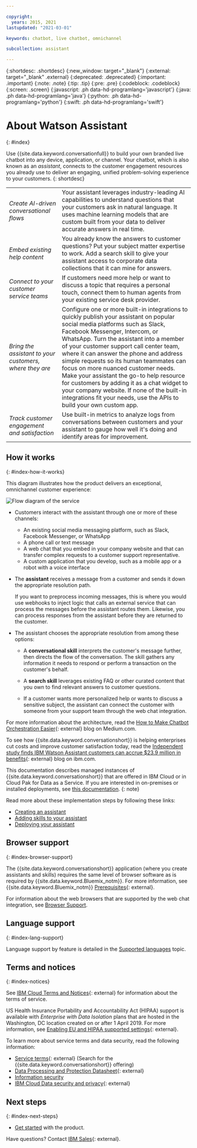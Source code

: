 ```yaml
---

copyright:
  years: 2015, 2021
lastupdated: "2021-03-01"

keywords: chatbot, live chatbot, omnichannel

subcollection: assistant

---
```


{:shortdesc: .shortdesc}
{:new_window: target="_blank"}
{:external: target="_blank" .external}
{:deprecated: .deprecated}
{:important: .important}
{:note: .note}
{:tip: .tip}
{:pre: .pre}
{:codeblock: .codeblock}
{:screen: .screen}
{:javascript: .ph data-hd-programlang='javascript'}
{:java: .ph data-hd-programlang='java'}
{:python: .ph data-hd-programlang='python'}
{:swift: .ph data-hd-programlang='swift'}

# About Watson Assistant
{: #index}

Use {{site.data.keyword.conversationfull}} to build your own branded live chatbot into any device, application, or channel. Your chatbot, which is also known as an *assistant*, connects to the customer engagement resources you already use to deliver an engaging, unified problem-solving experience to your customers.
{: shortdesc}

| | |
|------------|-------------|
| *Create AI-driven conversational flows* | Your assistant leverages industry-leading AI capabilities to understand questions that your customers ask in natural language. It uses machine learning models that are custom built from your data to deliver accurate answers in real time. |
| *Embed existing help content* | You already know the answers to customer questions? Put your subject matter expertise to work. Add a search skill to give your assistant access to corporate data collections that it can mine for answers. |
| *Connect to your customer service teams* | If customers need more help or want to discuss a topic that requires a personal touch, connect them to human agents from your existing service desk provider. |
| *Bring the assistant to your customers, where they are* | Configure one or more built-in integrations to quickly publish your assistant on popular social media platforms such as Slack, Facebook Messenger, Intercom, or WhatsApp. Turn the assistant into a member of your customer support call center team, where it can answer the phone and address simple requests so its human teammates can focus on more nuanced customer needs. Make your assistant the go-to help resource for customers by adding it as a chat widget to your company website. If none of the built-in integrations fit your needs, use the APIs to build your own custom app. |
| *Track customer engagement and satisfaction* | Use built-in metrics to analyze logs from conversations between customers and your assistant to gauge how well it's doing and identify areas for improvement. |

## How it works
{: #index-how-it-works}

This diagram illustrates how the product delivers an exceptional, omnichannel customer experience:

![Flow diagram of the service](images/arch-detail.png)

- Customers interact with the assistant through one or more of these channels:

  - An existing social media messaging platform, such as Slack, Facebook Messenger, or WhatsApp
  - A phone call or text message
  - A web chat that you embed in your company website and that can transfer complex requests to a customer support representative.
  - A custom application that you develop, such as a mobile app or a robot with a voice interface

- The **assistant** receives a message from a customer and sends it down the appropriate resolution path. 

  If you want to preprocess incoming messages, this is where you would use webhooks to inject logic that calls an external service that can process the messages before the assistant routes them. Likewise, you can process responses from the assistant before they are returned to the customer.

- The assistant chooses the appropriate resolution from among these options:

  - A **conversational skill** interprets the customer's message further, then directs the flow of the conversation. The skill gathers any information it needs to respond or perform a transaction on the customer's behalf.

  - A **search skill** leverages existing FAQ or other curated content that you own to find relevant answers to customer questions.

  - If a customer wants more personalized help or wants to discuss a sensitive subject, the assistant can connect the customer with someone from your support team through the web chat integration.

For more information about the architecture, read the [How to Make Chatbot Orchestration Easier](https://medium.com/ibm-watson/how-to-make-chatbot-orchestration-easier-c8ed61620b8d){: external} blog on Medium.com.

To see how {{site.data.keyword.conversationshort}} is helping enterprises cut costs and improve customer satisfaction today, read the [Independent study finds IBM Watson Assistant customers can accrue $23.9 million in benefits](https://www.ibm.com/blogs/watson/2020/03/independent-study-finds-ibm-watson-assistant-customers-accrued-23-9-million-in-benefits/){: external} blog on ibm.com.

This documentation describes managed instances of {{site.data.keyword.conversationshort}} that are offered in IBM Cloud or in Cloud Pak for Data as a Service. If you are interested in on-premises or installed deployments, see [this documentation](/docs/assistant-data?topic=assistant-data-index).
{: note}

Read more about these implementation steps by following these links:

- [Creating an assistant](/docs/assistant?topic=assistant-assistant-add)
- [Adding skills to your assistant](/docs/assistant?topic=assistant-skill-add)
- [Deploying your assistant](/docs/assistant?topic=assistant-deploy-integration-add)

## Browser support
{: #index-browser-support}

The {{site.data.keyword.conversationshort}} application (where you create assistants and skills) requires the same level of browser software as is required by {{site.data.keyword.Bluemix_notm}}. For more information, see {{site.data.keyword.Bluemix_notm}} [Prerequisites](/docs/overview?topic=overview-prereqs-platform#browsers-platform){: external}. 

For information about the web browsers that are supported by the web chat integration, see [Browser Support](/docs/assistant?topic=assistant-web-chat-basics#web-chat-basics-browsers).

## Language support
{: #index-lang-support}

Language support by feature is detailed in the [Supported languages](/docs/assistant?topic=assistant-language-support) topic.

## Terms and notices
{: #index-notices}

See [IBM Cloud Terms and Notices](/docs/overview/terms-of-use?topic=overview-terms){: external} for information about the terms of service.

US Health Insurance Portability and Accountability Act (HIPAA) support is available with *Enterprise with Data Isolation* plans that are hosted in the Washington, DC location created on or after 1 April 2019. For more information, see [Enabling EU and HIPAA supported settings](/docs/account?topic=account-eu-hipaa-supported#eu-hipaa-supported){: external}.

To learn more about service terms and data security, read the following information:

- [Service terms](https://www-03.ibm.com/software/sla/sladb.nsf/sla/saas?OpenDocument){: external} (Search for the {{site.data.keyword.conversationshort}} offering)
- [Data Processing and Protection Datasheet](https://www.ibm.com/software/reports/compatibility/clarity-reports/report/html/softwareReqsForProduct?deliverableId=DF7F84500FA711E69DCADF455C6AF151){: external}
- [Information security](/docs/assistant?topic=assistant-information-security)
- [IBM Cloud Data security and privacy](https://www.ibm.com/software/sla/sladb.nsf/sla/csdsp?OpenDocument){: external}

## Next steps
{: #index-next-steps}

- [Get started](/docs/assistant?topic=assistant-getting-started) with the product.

Have questions? Contact [IBM Sales](https://www.ibm.com/account/reg/us-en/signup?formid=urx-20970){: external}.
